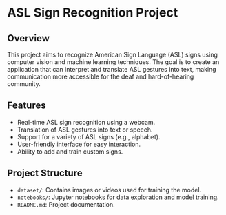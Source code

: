
# ASL Sign Recognition Project

## Overview

This project aims to recognize American Sign Language (ASL) signs using computer vision and machine learning techniques. The goal is to create an application that can interpret and translate ASL gestures into text, making communication more accessible for the deaf and hard-of-hearing community.

## Features

- Real-time ASL sign recognition using a webcam.
- Translation of ASL gestures into text or speech.
- Support for a variety of ASL signs (e.g., alphabet).
- User-friendly interface for easy interaction.
- Ability to add and train custom signs.

## Project Structure

- `dataset/`: Contains images or videos used for training the model.
- `notebooks/`: Jupyter notebooks for data exploration and model training.
- `README.md`: Project documentation.

